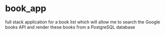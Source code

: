 # book_app
full stack application for a book list which will allow me to search the Google books API and render these books from a PostgreSQL database
